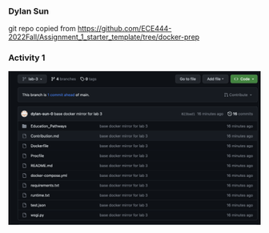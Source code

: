 ### Dylan Sun 

git repo copied from https://github.com/ECE444-2022Fall/Assignment_1_starter_template/tree/docker-prep

### Activity 1
![image1](ActivityScreenshots/image1.png)
